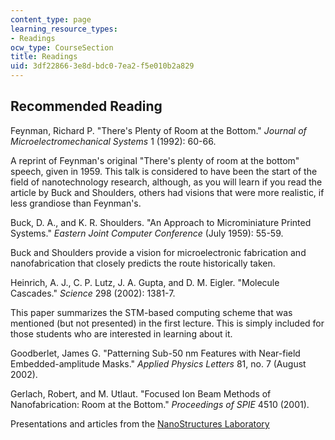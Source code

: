 ```yaml
---
content_type: page
learning_resource_types:
- Readings
ocw_type: CourseSection
title: Readings
uid: 3df22866-3e8d-bdc0-7ea2-f5e010b2a829
---
```


Recommended Reading
-------------------

Feynman, Richard P. "There's Plenty of Room at the Bottom." _Journal of Microelectromechanical Systems_ 1 (1992): 60-66.  
  
A reprint of Feynman's original "There's plenty of room at the bottom" speech, given in 1959. This talk is considered to have been the start of the field of nanotechnology research, although, as you will learn if you read the article by Buck and Shoulders, others had visions that were more realistic, if less grandiose than Feynman's.

Buck, D. A., and K. R. Shoulders. "An Approach to Microminiature Printed Systems." _Eastern Joint Computer Conference_ (July 1959): 55-59.  
  
Buck and Shoulders provide a vision for microelectronic fabrication and nanofabrication that closely predicts the route historically taken.

Heinrich, A. J., C. P. Lutz, J. A. Gupta, and D. M. Eigler. "Molecule Cascades." _Science_ 298 (2002): 1381-7.  
  
This paper summarizes the STM-based computing scheme that was mentioned (but not presented) in the first lecture. This is simply included for those students who are interested in learning about it.

Goodberlet, James G. "Patterning Sub-50 nm Features with Near-field Embedded-amplitude Masks." _Applied Physics Letters_ 81, no. 7 (August 2002).

Gerlach, Robert, and M. Utlaut. "Focused Ion Beam Methods of Nanofabrication: Room at the Bottom." _Proceedings of SPIE_ 4510 (2001).

Presentations and articles from the [NanoStructures Laboratory](https://www.rle.mit.edu/nsl/)